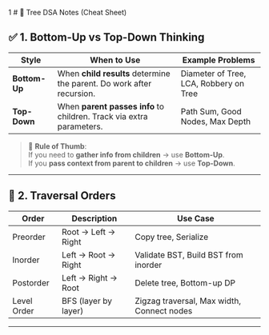 1 # 🌳 Tree DSA Notes (Cheat Sheet)

## ✅ 1. Bottom-Up vs Top-Down Thinking

| Style         | When to Use                                                           | Example Problems                       |
|---------------|-----------------------------------------------------------------------|----------------------------------------|
| **Bottom-Up** | When **child results** determine the parent. Do work after recursion. | Diameter of Tree, LCA, Robbery on Tree |
| **Top-Down**  | When **parent passes info** to children. Track via extra parameters.  | Path Sum, Good Nodes, Max Depth        |

> 🔸 **Rule of Thumb**:  
> If you need to **gather info from children** → use **Bottom-Up**.  
> If you **pass context from parent to children** → use **Top-Down**.

---

## 🔁 2. Traversal Orders

| Order       | Description          | Use Case                                   |
|-------------|----------------------|--------------------------------------------|
| Preorder    | Root → Left → Right  | Copy tree, Serialize                       |
| Inorder     | Left → Root → Right  | Validate BST, Build BST from inorder       |
| Postorder   | Left → Right → Root  | Delete tree, Bottom-up DP                  |
| Level Order | BFS (layer by layer) | Zigzag traversal, Max width, Connect nodes |

---
